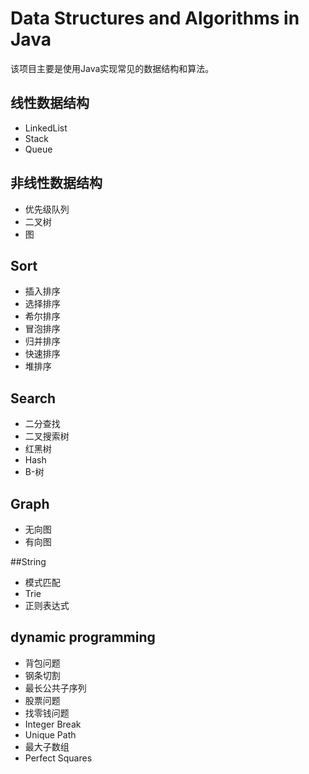 # Data Structures and Algorithms in Java

该项目主要是使用Java实现常见的数据结构和算法。

## 线性数据结构

* LinkedList
* Stack
* Queue

## 非线性数据结构

* 优先级队列
* 二叉树
* 图


## Sort

* 插入排序
* 选择排序
* 希尔排序
* 冒泡排序
* 归并排序
* 快速排序
* 堆排序

## Search

* 二分查找
* 二叉搜索树
* 红黑树
* Hash
* B-树

## Graph

* 无向图
* 有向图

##String

* 模式匹配
* Trie
* 正则表达式

## dynamic programming

* 背包问题
* 钢条切割
* 最长公共子序列
* 股票问题
* 找零钱问题
* Integer Break
* Unique Path
* 最大子数组
* Perfect Squares


